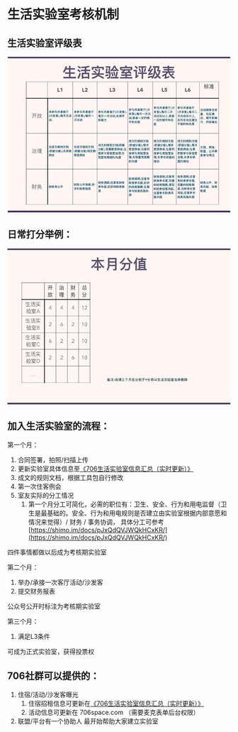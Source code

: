 # 生活实验室考核机制

## 生活实验室评级表

![](../.gitbook/assets/ping-ji-biao-.png)

## 日常打分举例：

![](../.gitbook/assets/ben-yue-fen-zhi-.png)

## 加入生活实验室的流程：

第一个月：

1. 合同签署，拍照/扫描上传
2. 更新实验室具体信息至[《706生活实验室信息汇总（实时更新）》](https://shimo.im/sheets/VDRqdW6vqGqCjHhd/o0pV9/%20)
3. 成文的规则文档，根据工具包自行修改
4. 第一次住客例会
5. 室友实际的分工情况
   1. 第一个月分工可简化，必需的职位有：卫生、安全、行为和用电监督（卫生是最基础的。安全、行为和用电规则是否建立由实验室根据内部意愿和情况来觉得）/ 财务 / 事务协调， 具体分工可参考 [https://shimo.im/docs/pJxQdQVJWQkHCxKR/](https://shimo.im/docs/pJxQdQVJWQkHCxKR/) 

四件事情都做以后成为考核期实验室

第二个月：

1. 举办/承接一次客厅活动/沙发客
2. 提交财务报表

公众号公开时标注为考核期实验室

第三个月：

1. 满足L3条件

可成为正式实验室，获得投票权

## 706社群可以提供的：

1. 住宿/活动/沙发客曝光
   1. 住宿招租信息可更新在[《706生活实验室信息汇总（实时更新）》](https://shimo.im/sheets/VDRqdW6vqGqCjHhd/o0pV9/%20)
   2. 活动信息可更新在 706space.com （需要麦克表单后台权限）
2. 联盟/平台有一个协助人 最开始帮助大家建立实验室

